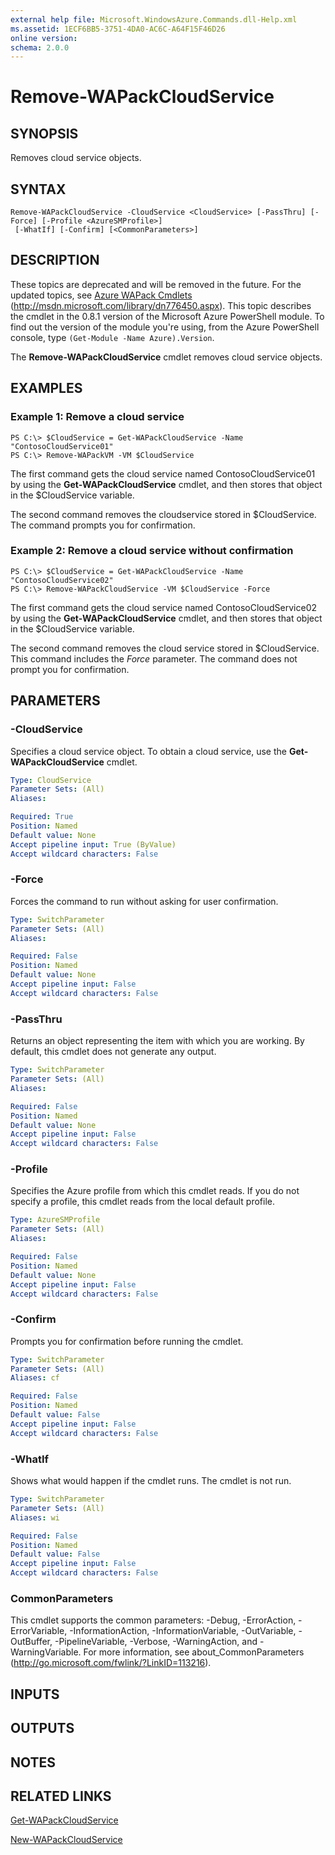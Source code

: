 ```yaml
---
external help file: Microsoft.WindowsAzure.Commands.dll-Help.xml
ms.assetid: 1ECF6BB5-3751-4DA0-AC6C-A64F15F46D26
online version: 
schema: 2.0.0
---
```


# Remove-WAPackCloudService

## SYNOPSIS
Removes cloud service objects.

## SYNTAX

```
Remove-WAPackCloudService -CloudService <CloudService> [-PassThru] [-Force] [-Profile <AzureSMProfile>]
 [-WhatIf] [-Confirm] [<CommonParameters>]
```

## DESCRIPTION
These topics are deprecated and will be removed in the future.
For the updated topics, see [Azure WAPack Cmdlets](http://msdn.microsoft.com/library/dn776450.aspx) (<http://msdn.microsoft.com/library/dn776450.aspx>).
This topic describes the cmdlet in the 0.8.1 version of the Microsoft Azure PowerShell module.
To find out the version of the module you're using, from the Azure PowerShell console, type `(Get-Module -Name Azure).Version`.

The **Remove-WAPackCloudService** cmdlet removes cloud service objects.

## EXAMPLES

### Example 1: Remove a cloud service
```
PS C:\> $CloudService = Get-WAPackCloudService -Name "ContosoCloudService01"
PS C:\> Remove-WAPackVM -VM $CloudService
```

The first command gets the cloud service named ContosoCloudService01 by using the **Get-WAPackCloudService** cmdlet, and then stores that object in the $CloudService variable.

The second command removes the cloudservice stored in $CloudService.
The command prompts you for confirmation.

### Example 2: Remove a cloud service without confirmation
```
PS C:\> $CloudService = Get-WAPackCloudService -Name "ContosoCloudService02"
PS C:\> Remove-WAPackCloudService -VM $CloudService -Force
```

The first command gets the cloud service named ContosoCloudService02 by using the **Get-WAPackCloudService** cmdlet, and then stores that object in the $CloudService variable.

The second command removes the cloud service stored in $CloudService.
This command includes the *Force* parameter.
The command does not prompt you for confirmation.

## PARAMETERS

### -CloudService
Specifies a cloud service object.
To obtain a cloud service, use the **Get-WAPackCloudService** cmdlet.

```yaml
Type: CloudService
Parameter Sets: (All)
Aliases: 

Required: True
Position: Named
Default value: None
Accept pipeline input: True (ByValue)
Accept wildcard characters: False
```

### -Force
Forces the command to run without asking for user confirmation.

```yaml
Type: SwitchParameter
Parameter Sets: (All)
Aliases: 

Required: False
Position: Named
Default value: None
Accept pipeline input: False
Accept wildcard characters: False
```

### -PassThru
Returns an object representing the item with which you are working.
By default, this cmdlet does not generate any output.

```yaml
Type: SwitchParameter
Parameter Sets: (All)
Aliases: 

Required: False
Position: Named
Default value: None
Accept pipeline input: False
Accept wildcard characters: False
```

### -Profile
Specifies the Azure profile from which this cmdlet reads.
If you do not specify a profile, this cmdlet reads from the local default profile.

```yaml
Type: AzureSMProfile
Parameter Sets: (All)
Aliases: 

Required: False
Position: Named
Default value: None
Accept pipeline input: False
Accept wildcard characters: False
```

### -Confirm
Prompts you for confirmation before running the cmdlet.

```yaml
Type: SwitchParameter
Parameter Sets: (All)
Aliases: cf

Required: False
Position: Named
Default value: False
Accept pipeline input: False
Accept wildcard characters: False
```

### -WhatIf
Shows what would happen if the cmdlet runs.
The cmdlet is not run.

```yaml
Type: SwitchParameter
Parameter Sets: (All)
Aliases: wi

Required: False
Position: Named
Default value: False
Accept pipeline input: False
Accept wildcard characters: False
```

### CommonParameters
This cmdlet supports the common parameters: -Debug, -ErrorAction, -ErrorVariable, -InformationAction, -InformationVariable, -OutVariable, -OutBuffer, -PipelineVariable, -Verbose, -WarningAction, and -WarningVariable. For more information, see about_CommonParameters (<http://go.microsoft.com/fwlink/?LinkID=113216>).

## INPUTS

## OUTPUTS

## NOTES

## RELATED LINKS

[Get-WAPackCloudService](./Get-WAPackCloudService.md)

[New-WAPackCloudService](./New-WAPackCloudService.md)


